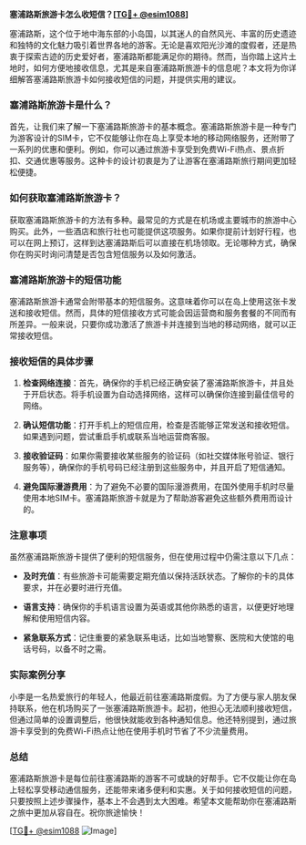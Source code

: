 **塞浦路斯旅游卡怎么收短信？[[TG💪+ @esim1088](https://t.me/s/esim1088)]**

塞浦路斯，这个位于地中海东部的小岛国，以其迷人的自然风光、丰富的历史遗迹和独特的文化魅力吸引着世界各地的游客。无论是喜欢阳光沙滩的度假者，还是热衷于探索古迹的历史爱好者，塞浦路斯都能满足你的期待。然而，当你踏上这片土地时，如何方便地接收信息，尤其是来自塞浦路斯旅游卡的信息呢？本文将为你详细解答塞浦路斯旅游卡如何接收短信的问题，并提供实用的建议。

### 塞浦路斯旅游卡是什么？

首先，让我们来了解一下塞浦路斯旅游卡的基本概念。塞浦路斯旅游卡是一种专门为游客设计的SIM卡，它不仅能够让你在岛上享受本地的移动网络服务，还附带了一系列的优惠和便利。例如，你可以通过旅游卡享受到免费Wi-Fi热点、景点折扣、交通优惠等服务。这种卡的设计初衷是为了让游客在塞浦路斯旅行期间更加轻松便捷。

### 如何获取塞浦路斯旅游卡？

获取塞浦路斯旅游卡的方法有多种。最常见的方式是在机场或主要城市的旅游中心购买。此外，一些酒店和旅行社也可能提供这项服务。如果你提前计划好行程，也可以在网上预订，这样到达塞浦路斯后可以直接在机场领取。无论哪种方式，确保你在购买时询问清楚是否包含短信服务以及如何激活。

### 塞浦路斯旅游卡的短信功能

塞浦路斯旅游卡通常会附带基本的短信服务。这意味着你可以在岛上使用这张卡发送和接收短信。然而，具体的短信接收方式可能会因运营商和服务套餐的不同而有所差异。一般来说，只要你成功激活了旅游卡并连接到当地的移动网络，就可以正常接收短信。

### 接收短信的具体步骤

1. **检查网络连接**：首先，确保你的手机已经正确安装了塞浦路斯旅游卡，并且处于开启状态。将手机设置为自动选择网络，这样可以确保你连接到最佳信号的网络。

2. **确认短信功能**：打开手机上的短信应用，检查是否能够正常发送和接收短信。如果遇到问题，尝试重启手机或联系当地运营商客服。

3. **接收验证码**：如果你需要接收某些服务的验证码（如社交媒体账号验证、银行服务等），确保你的手机号码已经注册到这些服务中，并且开启了短信通知。

4. **避免国际漫游费用**：为了避免不必要的国际漫游费用，在国外使用手机时尽量使用本地SIM卡。塞浦路斯旅游卡就是为了帮助游客避免这些额外费用而设计的。

### 注意事项

虽然塞浦路斯旅游卡提供了便利的短信服务，但在使用过程中仍需注意以下几点：

- **及时充值**：有些旅游卡可能需要定期充值以保持活跃状态。了解你的卡的具体要求，并在必要时进行充值。
  
- **语言支持**：确保你的手机语言设置为英语或其他你熟悉的语言，以便更好地理解和使用短信内容。

- **紧急联系方式**：记住重要的紧急联系电话，比如当地警察、医院和大使馆的电话号码，以备不时之需。

### 实际案例分享

小李是一名热爱旅行的年轻人，他最近前往塞浦路斯度假。为了方便与家人朋友保持联系，他在机场购买了一张塞浦路斯旅游卡。起初，他担心无法顺利接收短信，但通过简单的设置调整后，他很快就能收到各种通知信息。他还特别提到，通过旅游卡享受到的免费Wi-Fi热点让他在使用手机时节省了不少流量费用。

### 总结

塞浦路斯旅游卡是每位前往塞浦路斯的游客不可或缺的好帮手。它不仅能让你在岛上轻松享受移动通信服务，还能带来诸多便利和实惠。关于如何接收短信的问题，只要按照上述步骤操作，基本上不会遇到太大困难。希望本文能帮助你在塞浦路斯之旅中更加从容自在。祝你旅途愉快！

[[TG💪+ @esim1088](https://t.me/s/esim1088) ![Image](https://i.postimg.cc/4NQfJmqS/Snipaste-2025-05-13-00-14-12.png)]